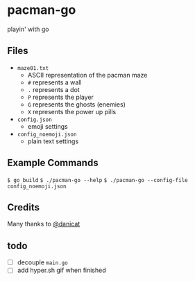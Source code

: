 # pacman-go

playin' with go

## Files
- `maze01.txt`
  - ASCII representation of the pacman maze
  - `#` represents a wall
  - `.` represents a dot
  - `P` represents the player
  - `G` represents the ghosts (enemies)
  - `X` represents the power up pills
- `config.json`
  - emoji settings
- `config_noemoji.json`
  - plain text settings


## Example Commands
`$ go build`
`$ ./pacman-go --help`
`$ ./pacman-go --config-file config_noemoji.json`


## Credits
Many thanks to [@danicat](https://www.youtube.com/watch?v=GH0DlCKTppE)


## todo
- [ ] decouple `main.go`
- [ ] add hyper.sh gif when finished
